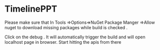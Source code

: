 # TimelinePPT
Please make sure that In Tools =>Options=>NuGet Package Manger =>Allow nuget to download missing packages while build is checked .

Click on the debug . It will automatically trigger the build and will open localhost page in browser. Start hitting the apis from there
